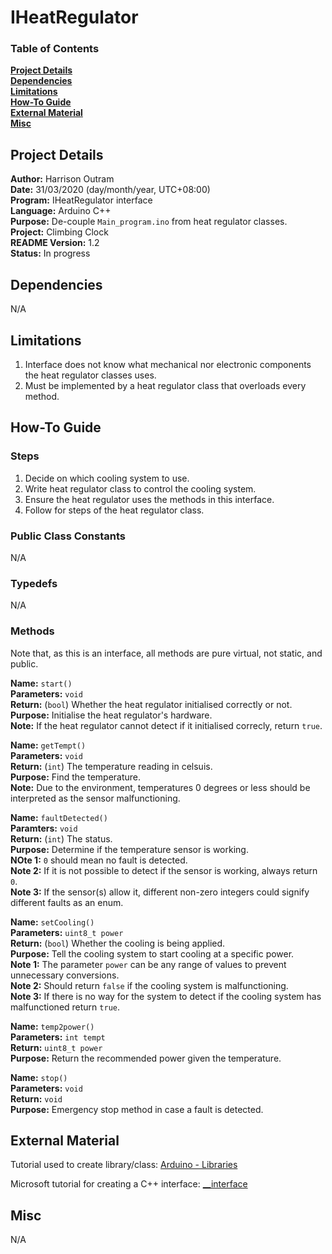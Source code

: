 # IHeatRegulator

### Table of Contents

**[Project Details](#project-details)**<br>
**[Dependencies](#dependencies)**<br>
**[Limitations](#limitations)**<br>
**[How-To Guide](#how-to-guide)**<br>
**[External Material](#external-material)**<br>
**[Misc](#misc)**<br>

## Project Details

**Author:** Harrison Outram<br>
**Date:** 31/03/2020 (day/month/year, UTC+08:00)<br>
**Program:** IHeatRegulator interface<br>
**Language:** Arduino C++<br>
**Purpose:** De-couple `Main_program.ino` from heat regulator classes.<br>
**Project:** Climbing Clock<br>
**README Version:** 1.2<br>
**Status:** In progress

## Dependencies

N/A

## Limitations

1. Interface does not know what mechanical nor electronic components the heat regulator classes uses.
2. Must be implemented by a heat regulator class that overloads every method.

## How-To Guide

### Steps

1. Decide on which cooling system to use.
2. Write heat regulator class to control the cooling system.
3. Ensure the heat regulator uses the methods in this interface.
4. Follow for steps of the heat regulator class.

### Public Class Constants

N/A

### Typedefs

N/A

### Methods

Note that, as this is an interface, all methods are pure virtual, not static, and public.

**Name:** `start()`<br>
**Parameters:** `void`<br>
**Return:** (`bool`) Whether the heat regulator initialised correctly or not.<br>
**Purpose:** Initialise the heat regulator's hardware.<br>
**Note:** If the heat regulator cannot detect if it initialised correcly, return `true`.

**Name:** `getTempt()`<br>
**Parameters:** `void`<br>
**Return:** (`int`) The temperature reading in celsuis.<br>
**Purpose:** Find the temperature.<br>
**Note:** Due to the environment, temperatures 0 degrees or less should be interpreted as the sensor malfunctioning.

**Name:** `faultDetected()`<br>
**Paramters:** `void`<br>
**Return:** (`int`) The status.<br>
**Purpose:** Determine if the temperature sensor is working.<br>
**NOte 1:** `0` should mean no fault is detected.<br>
**Note 2:** If it is not possible to detect if the sensor is working, always return `0`.<br>
**Note 3:** If the sensor(s) allow it, different non-zero integers could signify different faults as an enum.

**Name:** `setCooling()`<br>
**Parameters:** `uint8_t power`<br>
**Return:** (`bool`) Whether the cooling is being applied.<br>
**Purpose:** Tell the cooling system to start cooling at a specific power.<br>
**Note 1:** The parameter `power` can be any range of values to prevent unnecessary conversions.<br>
**Note 2:** Should return `false` if the cooling system is malfunctioning.<br>
**Note 3:** If there is no way for the system to detect if the cooling system has malfunctioned return `true`.

**Name:** `temp2power()`<br>
**Parameters:** `int tempt`<br>
**Return:** `uint8_t power`<br>
**Purpose:** Return the recommended power given the temperature.<br>

**Name:** `stop()`<br>
**Parameters:** `void`<br>
**Return:** `void`<br>
**Purpose:** Emergency stop method in case a fault is detected.

## External Material

Tutorial used to create library/class: [Arduino - Libraries](https://www.arduino.cc/en/Hacking/LibraryTutorial)

Microsoft tutorial for creating a C++ interface: [__interface](https://docs.microsoft.com/en-us/cpp/cpp/interface?view=vs-2019)

## Misc

N/A
